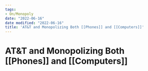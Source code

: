 ```yaml
---
tags:
- On/Monopoly
date: "2022-06-16"
date modified: "2022-06-16"
title: 'AT&T and Monopolizing Both [[Phones]] and [[Computers]]'
---
```


# AT&T and Monopolizing Both [[Phones]] and [[Computers]]

